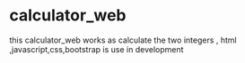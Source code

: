 # calculator_web
this calculator_web works as calculate  the two integers , html ,javascript,css,bootstrap is use in development
